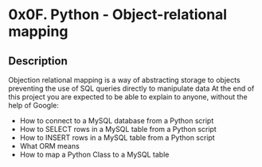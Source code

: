 # 0x0F. Python - Object-relational mapping

## Description
Objection relational mapping is a way of abstracting storage to objects preventing the use of SQL queries directly to manipulate data
At the end of this project you are expected to be able to explain to anyone, without the help of Google:
* How to connect to a MySQL database from a Python script
* How to SELECT rows in a MySQL table from a Python script
* How to INSERT rows in a MySQL table from a Python script
* What ORM means
* How to map a Python Class to a MySQL table

